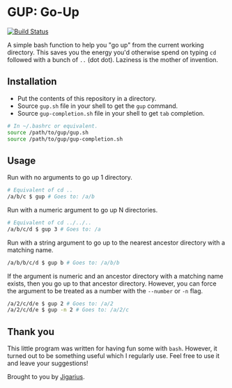 # GUP: Go-Up

[![Build Status](https://travis-ci.com/jigarius/gup.svg?branch=master)](https://travis-ci.com/jigarius/gup)

A simple bash function to help you "go up" from the current working directory.
This saves you the energy you'd otherwise spend on typing `cd` followed with a
bunch of `..` (dot dot). Laziness is the mother of invention.

## Installation

* Put the contents of this repository in a directory.
* Source `gup.sh` file in your shell to get the `gup` command.
* Source `gup-completion.sh` file in your shell to get `tab` completion.

```bash
# In ~/.bashrc or equivalent.
source /path/to/gup/gup.sh
source /path/to/gup/gup-completion.sh
```

## Usage

Run with no arguments to go up 1 directory.

```bash
# Equivalent of cd ..
/a/b/c $ gup # Goes to: /a/b
```

Run with a numeric argument to go up N directories.

```bash
# Equivalent of cd ../../..
/a/b/c/d $ gup 3 # Goes to: /a
```

Run with a string argument to go up to the nearest ancestor directory
with a matching name.

```bash
/a/b/b/c/d $ gup b # Goes to: /a/b/b
```

If the argument is numeric and an ancestor directory with a matching name
exists, then you go up to that ancestor directory. However, you can force the
argument to be treated as a number with the `--number` or `-n` flag.

```bash
/a/2/c/d/e $ gup 2 # Goes to: /a/2
/a/2/c/d/e $ gup -n 2 # Goes to: /a/2/c
```

## Thank you

This little program was written for having fun some with `bash`. However, it
turned out to be something useful which I regularly use. Feel free to use it
and leave your suggestions!

Brought to you by [Jigarius](https://jigarius.com/).
